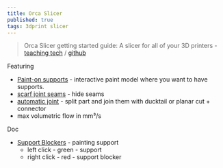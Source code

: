 ```yaml
---
title: Orca Slicer
published: true
tags: 3dprint slicer
---
```

> Orca Slicer getting started guide: A slicer for all of your 3D printers - [teaching tech](https://www.youtube.com/watch?v=cquTCpz1V74) / [github](https://github.com/SoftFever/OrcaSlicer?tab=readme-ov-file#orca-slicer)

Featuring  
- [Paint-on supports](https://www.youtube.com/watch?v=cquTCpz1V74) - interactive paint model where you want to have supports.
- [scarf joint seams](https://www.youtube.com/watch?v=vl0FT339jfc) - hide seams
- [automatic joint](https://www.youtube.com/watch?v=MAEi50e1yOg) - split part and join them with ducktail or planar cut + connector
- max volumetric flow in mm³/s

Doc
- [Support Blockers](https://www.youtube.com/watch?v=2uP7hVE3spw) - painting support
	- left click - green - support
    - right click - red - support blocker
